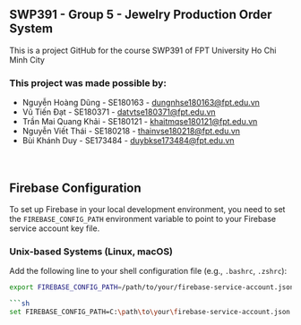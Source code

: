 ## SWP391 - Group 5 - Jewelry Production Order System
This is a project GitHub for the course SWP391 of FPT University Ho Chi Minh City
### This project was made possible by:
  - Nguyễn Hoàng Dũng    -  SE180163  -  [dungnhse180163@fpt.edu.vn](mailto:dungnhse180163@fpt.edu.vn)
  - Vũ Tiến Đạt          -  SE180371  -  [datvtse180371@fpt.edu.vn](mailto:datvtse180371@fpt.edu.vn)
  - Trần Mai Quang Khải  -  SE180121  -  [khaitmqse180121@fpt.edu.vn](mailto:khaitmqse180121@fpt.edu.vn)
  - Nguyễn Viết Thái     -  SE180218  -  [thainvse180218@fpt.edu.vn](mailto:thainvse180218@fpt.edu.vn)
  - Bùi Khánh Duy        -  SE173484  -  [duybkse173484@fpt.edu.vn](mailto:duybkse173484@fpt.edu.vn)
</br></br></br>

## Firebase Configuration

To set up Firebase in your local development environment, you need to set the `FIREBASE_CONFIG_PATH` environment variable to point to your Firebase service account key file.

### Unix-based Systems (Linux, macOS)

Add the following line to your shell configuration file (e.g., `.bashrc`, `.zshrc`):

```sh
export FIREBASE_CONFIG_PATH=/path/to/your/firebase-service-account.json

```sh
set FIREBASE_CONFIG_PATH=C:\path\to\your\firebase-service-account.json
